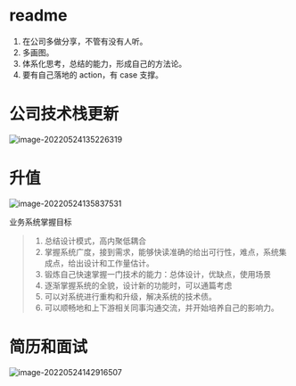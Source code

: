 # readme

1. 在公司多做分享，不管有没有人听。
2. 多画图。
3. 体系化思考，总结的能力，形成自己的方法论。
4. 要有自己落地的 action，有 case 支撑。



# 公司技术栈更新

![image-20220524135226319](C:\Users\Administrator\AppData\Roaming\Typora\typora-user-images\image-20220524135226319.png)



# 升值

![image-20220524135837531](C:\Users\Administrator\AppData\Roaming\Typora\typora-user-images\image-20220524135837531.png)

业务系统掌握目标

> 1. 总结设计模式，高内聚低耦合
> 2. 掌握系统广度，接到需求，能够快读准确的给出可行性，难点，系统集成点，给出设计和工作量估计。
> 3. 锻炼自己快速掌握一门技术的能力：总体设计，优缺点，使用场景
> 4. 逐渐掌握系统的全貌，设计新的功能时，可以通篇考虑
> 5. 可以对系统进行重构和升级，解决系统的技术债。
> 6. 可以顺畅地和上下游相关同事沟通交流，并开始培养自己的影响力。



# 简历和面试

![image-20220524142916507](C:\Users\Administrator\AppData\Roaming\Typora\typora-user-images\image-20220524142916507.png)
